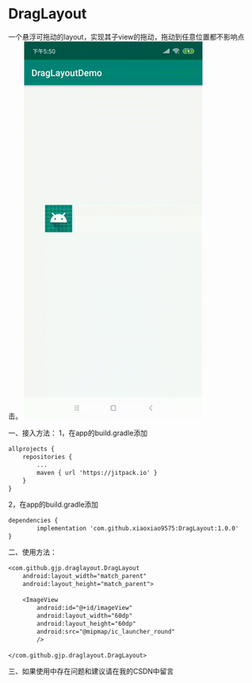 # DragLayout
一个悬浮可拖动的layout，实现其子view的拖动，拖动到任意位置都不影响点击。
![image](https://github.com/xiaoxiao9575/DragLayout/blob/master/gif/dragLayout.gif)

一、接入方法：
1，在app的build.gradle添加

	allprojects {
		repositories {
			...
			maven { url 'https://jitpack.io' }
		}
	}

2，在app的build.gradle添加

	dependencies {
	        implementation 'com.github.xiaoxiao9575:DragLayout:1.0.0'
	}

二、使用方法：

    <com.github.gjp.draglayout.DragLayout
        android:layout_width="match_parent"
        android:layout_height="match_parent">

        <ImageView
            android:id="@+id/imageView"
            android:layout_width="60dp"
            android:layout_height="60dp"
            android:src="@mipmap/ic_launcher_round"
            />

    </com.github.gjp.draglayout.DragLayout>

三、如果使用中存在问题和建议请在我的CSDN中留言




